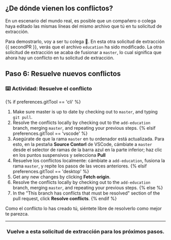 ## ¿De dónde vienen los conflictos?

En un escenario del mundo real, es posible que un compañero o colega haya editado las mismas líneas del mismo archivo que tú en tu solicitud de extracción.

Para demostrarlo, voy a ser tu colega :wave:. En esta otra solicitud de extracción {{ secondPR }}, verás que el archivo `education` ha sido modificado. La otra solicitud de extracción se acaba de fusionar a `master`, lo cual significa que ahora hay un conflicto en tu solicitud de extracción.

## Paso 6: Resuelve nuevos conflictos

### :keyboard: Actividad: Resuelve el conflicto

{% if preferences.gitTool == 'cli' %}
1. Make sure master is up to date by checking out to `master`, and typing `git pull`. 
1. Resolve the conflicts locally by checking out to the `add-education` branch, merging `master`, and repeating your previous steps.
{% elsif preferences.gitTool == 'vscode' %}
1. Asegúrate de que la rama `master` en tu ordenador está actualizada. Para esto, en la pestaña **Source Contorl** de VSCode, cámbiate a `master` desde el selector de ramas de la barra azul en la parte inferior; haz clic en los puntos suspensivos y selecciona **Pull**
2. Resuelve los conflictos localmente: cámbiate a `add-education`, fusiona la rama `master`, y repite los pasos de las veces anteriores.
{% elsif preferences.gitTool == 'desktop' %}
1. Get any new changes by clicking **Fetch origin**.
1. Resolve the conflicts locally by checking out to the `add-education` branch, merging `master`, and repeating your previous steps.
{% else %}
1. In the "This branch has conflicts that must be resolved" section of the pull request, click **Resolve conflicts**.
{% endif %}

Como el conflicto lo has creado tú, siéntete libre de resolverlo como mejor te parezca.

<hr>
<h3 align="center">Vuelve a esta solicitud de extracción para los próximos pasos.</h3>
